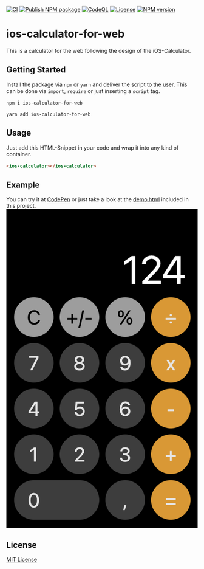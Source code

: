 [![CI](https://github.com/manuelhenke/ios-calculator-for-web/actions/workflows/ci.yml/badge.svg)](https://github.com/manuelhenke/ios-calculator-for-web/actions/workflows/ci.yml)
[![Publish NPM package](https://github.com/manuelhenke/ios-calculator-for-web/actions/workflows/publish.yml/badge.svg)](https://github.com/manuelhenke/ios-calculator-for-web/actions/workflows/publish.yml)
[![CodeQL](https://github.com/manuelhenke/ios-calculator-for-web/actions/workflows/codeql-analysis.yml/badge.svg)](https://github.com/manuelhenke/ios-calculator-for-web/actions/workflows/codeql-analysis.yml)
[![License](https://img.shields.io/github/license/manuelhenke/ios-calculator-for-web)](./LICENSE)
[![NPM version](https://img.shields.io/npm/v/ios-calculator-for-web.svg?style=flat)](https://www.npmjs.com/package/ios-calculator-for-web)

# ios-calculator-for-web

This is a calculator for the web following the design of the iOS-Calculator.

## Getting Started

Install the package via `npm` or `yarn` and deliver the script to the user.
This can be done via `import`, `require` or just inserting a `script` tag.

```shell
npm i ios-calculator-for-web
```

```shell
yarn add ios-calculator-for-web
```

## Usage

Just add this HTML-Snippet in your code and wrap it into any kind of container.

```html
<ios-calculator></ios-calculator>
```

## Example

You can try it at [CodePen](https://codepen.io/manuelhenke/pen/WNXKpbr) or just take a look at the [demo.html](demo.html) included in this project.
![Example Image](ios-calc-example.png)

## License

[MIT License](./LICENSE)
